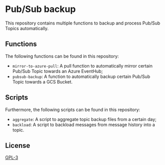 # Pub/Sub backup

This repository contains multiple functions to backup and process Pub/Sub Topics automatically.

## Functions
The following functions can be found in this repository:
- `mirror-to-azure-pull`: A pull function to automatically mirror certain Pub/Sub Topic towards an Azure EventHub;
- `pubsub-backup`: A function to automatically backup certain Pub/Sub Topic towards a GCS Bucket.


## Scripts
Furthermore, the following scripts can be found in this repository:
- `aggregate`: A script to aggregate topic backup files from a certain day;
- `backload`: A script to backload messages from message history into a topic.

## License
[GPL-3](https://www.gnu.org/licenses/gpl-3.0.en.html)
